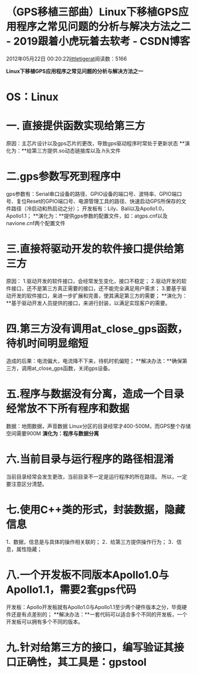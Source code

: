 # （GPS移植三部曲）Linux下移植GPS应用程序之常见问题的分析与解决方法之二 - 2019跟着小虎玩着去软考 - CSDN博客
2012年05月22日 00:20:22[littletigerat](https://me.csdn.net/littletigerat)阅读数：5166

**Linux下移植GPS应用程序之常见问题的分析与解决方法之一**
# OS：Linux
# 一. 直接提供函数实现给第三方
原因：主芯片设计以及gps芯片的更改，导致gps驱动程序时常处于更新状态
**演化为：**给第三方提供.so动态链接库以及.h头文件
# 二.gps参数写死到程序中
gps参数有：Serial串口设备的路径、GPIO设备的端口号、波特率、GPIO端口号、复位Reset的GPIO端口号、电源管理工具的路径、快速启动GPS所保存的文件路径（冷启动和热启动之分）；
开发板有：Lily、Bali以及Apollo1.0，Apollo1.1；
**演化为：**提供gps参数的配置文件，如：atgps.cnf以及navione.cnf两个配置文件
# 三.直接将驱动开发的软件接口提供给第三方
原因：
1.驱动开发的软件接口，会经常发生变化，接口不稳定；
2.驱动开发的软件接口，还不是第三方真正需要的接口，还不能完全满足用户需求；
3.要基于驱动开发的软件接口，来进一步扩展和完善，使其满足第三方的需要；
**演化为：**基于驱动开发人员提供的接口，来进行封装，以满足实现客户的需要。
# 四.第三方没有调用at_close_gps函数，待机时间明显缩短
造成的后果：电流偏大，电流降不下来，待机时机偏短；
**解决办法：**确保第三方，调用at_close_gps函数，关闭gps设备。
# 五.程序与数据没有分离，造成一个目录经常放不下所有程序和数据
数据：地图数据，声音数据
Linux分区的目录经常才400-500M，而GPS整个存储空间需要900M
**演化为：程序与数据分离**
# 六.当前目录与运行程序的路径相混淆
当前目录经常会发生更改，当前目录不一定是运行程序的所在路径。
所以，一定要注意区分清楚。
# 七.使用C++类的形式，封装数据，隐藏信息
1．数据，信息是与具体的操作相关联的；
2．给第三方提供操作行为；
3．信息，属性隐藏；
# 八.一个开发板不同版本Apollo1.0与Apollo1.1，需要2套gps代码
开发板：Apollo开发板就有Apollo1.0与Apollo1.1至少两个硬件版本之分，毕竟硬件还是有点差别的；
**解决办法：**一套代码可以适合多个不同的开发板，一个开发板可以拥有多个不同的版本。
# 九.针对给第三方的接口，编写验证其接口正确性，其工具是：gpstool
